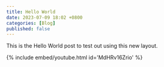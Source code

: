 ```yaml
---
title: Hello World
date: 2023-07-09 18:02 +0800
categories: [Blog]
published: false
---
```


This is the Hello World post to test out
using this new layout.

{% include embed/youtube.html id='MdHRv16Zrio' %}

